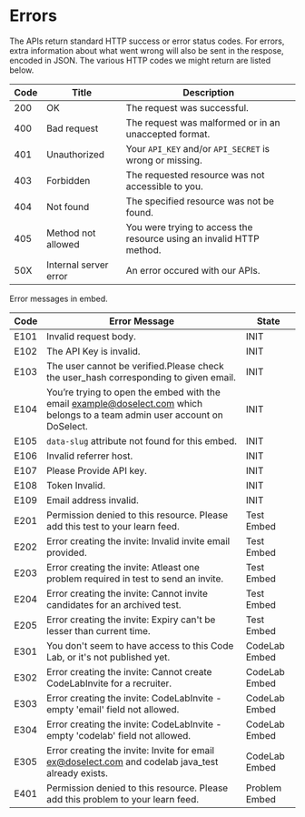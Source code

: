 # Errors

The APIs return standard HTTP success or error status codes. For errors, extra information about what went wrong will also be sent in the respose,
encoded in JSON. The various HTTP codes we might return are listed below.

Code | Title | Description
---------- | ------- | -----------
200 | OK | The request was successful.
400 | Bad request | The request was malformed or in an unaccepted format.
401 | Unauthorized | Your `API_KEY` and/or `API_SECRET` is wrong or missing.
403 | Forbidden | The requested resource was not accessible to you.
404 | Not found | The specified resource was not be found.
405 | Method not allowed | You were trying to access the resource using an invalid HTTP method.
50X | Internal server error | An error occured with our APIs.

Error messages in embed. 

Code | Error Message | State
---------- | ------------- | -----------
E101 | Invalid request body. | INIT
E102 | The API Key is invalid. | INIT
E103 | The user cannot be verified.Please check the user_hash corresponding to given email. | INIT
E104 | You’re trying to open the embed with the email example@doselect.com which belongs to a team admin user account on DoSelect. | INIT
E105 | `data-slug` attribute not found for this embed. | INIT
E106 | Invalid referrer host. | INIT
E107 | Please Provide API key. | INIT
E108 | Token Invalid. | INIT
E109 | Email address invalid. | INIT
E201 | Permission denied to this resource. Please add this test to your learn feed. | Test Embed
E202 | Error creating the invite: Invalid invite email provided. | Test Embed
E203 | Error creating the invite: Atleast one problem required in test to send an invite. | Test Embed
E204 | Error creating the invite: Cannot invite candidates for an archived test. | Test Embed
E205 | Error creating the invite: Expiry can't be lesser than current time. | Test Embed
E301 | You don't seem to have access to this Code Lab, or it's not published yet. | CodeLab Embed
E302 | Error creating the invite: Cannot create CodeLabInvite for a recruiter. | CodeLab Embed
E303 | Error creating the invite: CodeLabInvite - empty 'email' field not allowed. | CodeLab Embed
E304 | Error creating the invite: CodeLabInvite - empty 'codelab' field not allowed. | CodeLab Embed
E305 | Error creating the invite: Invite for email ex@doselect.com and codelab java_test already exists. | CodeLab Embed
E401 | Permission denied to this resource. Please add this problem to your learn feed. | Problem Embed

